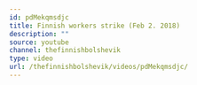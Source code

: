 ```yaml
---
id: pdMekqmsdjc
title: Finnish workers strike (Feb 2. 2018)
description: ""
source: youtube
channel: thefinnishbolshevik
type: video
url: /thefinnishbolshevik/videos/pdMekqmsdjc/
---
```

